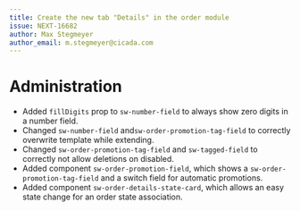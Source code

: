 ```yaml
---
title: Create the new tab "Details" in the order module
issue: NEXT-16682
author: Max Stegmeyer
author_email: m.stegmeyer@cicada.com 
---
```

# Administration
* Added `fillDigits` prop to `sw-number-field` to always show zero digits in a number field.
* Changed `sw-number-field` and`sw-order-promotion-tag-field` to correctly overwrite template while extending.
* Changed `sw-order-promotion-tag-field` and `sw-tagged-field` to correctly not allow deletions on disabled.
* Added component `sw-order-promotion-field`, which shows a `sw-order-promotion-tag-field` and a switch field for automatic promotions.
* Added component `sw-order-details-state-card`, which allows an easy state change for an order state association.
